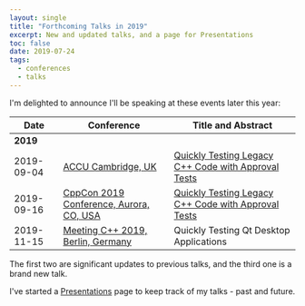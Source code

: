 ```yaml
---
layout: single
title: "Forthcoming Talks in 2019"
excerpt: New and updated talks, and a page for Presentations 
toc: false
date: 2019-07-24
tags:
  - conferences
  - talks
---
```


I'm delighted to announce I'll be speaking at these events later this year:

| Date  | Conference | Title and Abstract |
| - | - | - |
| **2019** | &nbsp; | &nbsp; |
| 2019-09-04 | [ACCU Cambridge, UK](https://www.meetup.com/ACCU-Cambridge/) | [Quickly Testing Legacy C++ Code with Approval Tests](https://www.meetup.com/ACCU-Cambridge/events/262761572/) |
| 2019-09-16 | [CppCon 2019 Conference, Aurora, CO, USA](https://cppcon.org/) |  [Quickly Testing Legacy C++ Code with Approval Tests](https://cppcon2019.sched.com/event/Sfdj/quickly-testing-legacy-c-code-with-approval-tests) |
| 2019-11-15 | [Meeting C++ 2019, Berlin, Germany](https://meetingcpp.com/2019/) | Quickly Testing Qt Desktop Applications |

The first two are significant updates to previous talks, and the third one is a brand new talk. 

I've started a [Presentations](/conferences/presentations.html) page to keep track of my talks - past and future.

